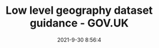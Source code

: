 ---
"title": "Low level geography dataset guidance - GOV.UK"
"date": "2021-9-30 8:56:4"
"feed_name": "GOOGLENEWSINDUSTRIAL"
"feed_website": "https://news.google.com/search?q=industrial%2Bincident&hl=en-US&gl=US&ceid=US:en"
"feed_rss": "https://news.google.com/rss/search?q=industrial%2Bincident&hl=en-US&gl=US&ceid=US:en"
"link": "https://www.gov.uk/government/statistics/fire-statistics-incident-level-datasets/low-level-geography-dataset-guidance"
"source": "{'href': 'https://www.gov.uk', 'title': 'GOV.UK'}"
"file": "_posts/2021-1-1-ce360acbaf0cd0c7a1bb81b3d179798f9be54343.md"
"accident": "0"
"drilling": "0"
"dead": "0"
"injured": "0"
"arrested": "0"
"where": "unknown site"
"causes": "unknown"
"place": "unknown place"
---